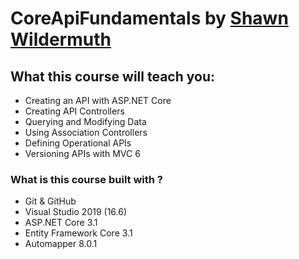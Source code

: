 # CoreApiFundamentals  by  [Shawn Wildermuth](https://app.pluralsight.com/profile/author/shawn-wildermuth)

## What this course will teach you:
- Creating an API with ASP.NET Core
- Creating API Controllers
- Querying and Modifying Data
- Using Association Controllers
- Defining Operational APIs
- Versioning APIs with MVC 6

### What is this course built with ?
- Git & GitHub
- Visual Studio 2019 (16.6)
- ASP.NET Core 3.1
- Entity Framework Core 3.1
- Automapper 8.0.1
